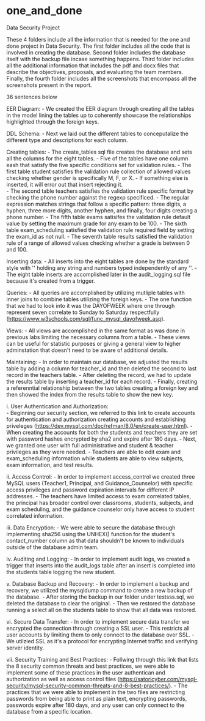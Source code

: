 # one_and_done
Data Security Project 

These 4 folders include all the information that is needed for the one and done project in Data Security. The first folder includes all the code that is involved in creating the database. Second folder includes the database itself with the backup file incase something happens. Third folder includes all the additional information that includes the pdf and docx files that describe the objectives, proposals, and evaluating the team members. Finally, the fourth folder includes all the screenshots that encompass all the screenshots present in the report. 

36 sentences below 

EER Diagram:
    - We created the EER diagram through creating all the tables in the model lining the tables up to coherently showcase the relationships highlighted through the foreign keys. 

DDL Schema:
    - Next we laid out the different tables to conceputalize the different type and descriptions for each column. 

Creating tables:
    - The create_tables sql file creates the database and sets all the columns for the eight tables.
    - Five of the tables have one column eash that satisfy the five specific conditions set for validation rules. 
    - The first table student satisfies the validation rule collection of allowed values checking whether gender is specifically M, F, or X. 
    - If something else is inserted, it will error out that insert rejecting it.  
    - The second table teachers satisfies the validation rule specific format by checking the phone number against the regexp specificed. 
    - The regular expression matches strings that follow a specific pattern: three digits, a hyphen, three more digits, another hyphen, and finally, four digits creating a phone number.
    - The fifth table exams satisifes the validation rule default value by setting the maximum grade for any exam to be 100. 
    - The sixth table exam_scheduling satisfied the validation rule required field by setting the exam_id as not null.
    - The seventh table results satisfied the validation rule of a range of allowed values checking whether a grade is between 0 and 100.

Inserting data:
    - All inserts into the eight tables are done by the standard style with '' holding any string and numbers typed independently of any ''.
    - The eight table inserts are accomplished later in the audit_logging.sql file because it's created from a trigger.

Queries: 
    - All queries are accomplished by utilizing mutliple tables with inner joins to combine tables utilizing the foreign keys.
    - The one function that we had to look into it was the DAYOFWEEK where one through represent seven correlate to Sunday to Saturday respectfully (https://www.w3schools.com/sql/func_mysql_dayofweek.asp).

Views:
    - All views are accomplished in the same format as was done in previous labs limiting the necessary columns from a table.
    - These views can be useful for statistic purposes or giving a general view to higher adminstation that doesn't need to be aware of additional details. 

Maintaining:
    - In order to maintain our database, we adjusted the results table by adding a column for teacher_id and then deleted the second to last record in the teachers table. 
    - After deleting the record, we had to update the results table by inserting a teacher_id for each record. 
    - Finally, creating a referenntial relationship between the two tables creating a foreign key and then showed the index from the results table to show the new key. 

i. User Authentication and Authorization:  
    - Beginning our security section, we referred to this link to create accounts for authentication and authorization creating accounts and establishing priveleges (https://dev.mysql.com/doc/refman/8.0/en/create-user.html).
    - When creating the accounts for both the students and teachers they are set with password hashes encrypted by sha2 and expire after 180 days. 
    - Next, we granted one user with full administrative and student & teacher privileges as they were needed.
    - Teachers are able to edit exam and exam_scheduling information while students are able to view subjects, exam information, and test results.

ii. Access Control: 
    - In order to implement access_control we created three MySQL users (Teacher1, Principal, and Guidance_Counselor) with specific access privileges and password expiration intervals for different IP addresses. 
    - The teachers have limited access to exam correlated tables, the principal has broader control over classrooms, students, subjects, and exam scheduling, and the guidance counselor only have access to student correlated information.

iii. Data Encryption:
    - We were able to secure the database through implementing sha256 using the UNHEX() function for the student's contact_number column as that data shouldn't be known to individuals outside of the database admin team.

iv. Auditing and Logging: 
    - In order to implement audit logs, we created a trigger that inserts into the audit_logs table after an insert is completed into the students table logging the new student. 

v. Database Backup and Recovery:
    - In order to implement a backup and recovery, we utilized the mysqldump command to create a new backup of the database.
    - After storing the backup in our folder under testsss.sql, we deleted the database to clear the original.
    - Then we restored the database running a select all on the students table to show that all data was restored. 

vi. Secure Data Transfer: 
    - In order to implement secure data transfer we encrypted the connection through creating a SSL user. 
    - This restricts all user accounts by limiting them to only connect to the database over SSL.
    - We utilzied SSL as it's a protocol for encrypting Internet traffic and verifying server identity. 

vii. Security Training and Best Practices: 
    - Follwing through this link that lists the 8 security common threats and best practices, we were able to implement some of these practices in the user authentican and authorization as well as access control files (https://satoricyber.com/mysql-security/mysql-security-common-threats-and-8-best-practices/). 
    - The practices that we were able to implement in the two files are restricting passwords from being able to print as plain text, encrypting passwords, passwords expire after 180 days, and any user can only connect to the database from a specific location. 